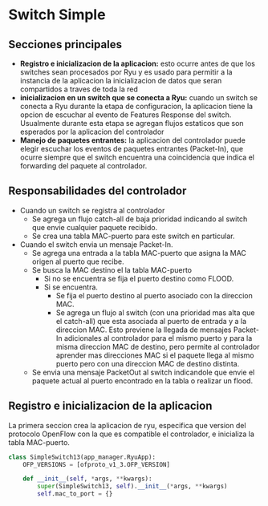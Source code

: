 # Switch Simple
## Secciones principales
 * __Registro e inicializacion de la aplicacion:__ esto ocurre antes de que los switches sean procesados por Ryu y es usado para permitir a la instancia de la aplicacion la inicializacion de datos que seran compartidos a traves de toda la red
 * __inicializacion en un switch que se conecta a Ryu:__ cuando un switch se conecta a Ryu durante la etapa de configuracion, la aplicacion tiene la opcion de escuchar al evento de Features Response del switch. Usualmente durante esta etapa se agregan flujos estaticos que son esperados por la aplicacion del controlador
 * __Manejo de paquetes entrantes:__ la aplicacion del controlador puede elegir escuchar los eventos de paquetes entrantes (Packet-In), que ocurre siempre que el switch encuentra una coincidencia que indica el forwarding del paquete al controlador.

## Responsabilidades del controlador
 * Cuando un switch se registra al controlador
   * Se agrega un flujo catch-all de baja prioridad indicando al switch que envie cualquier paquete recibido.
   * Se crea una tabla MAC-puerto para este switch en particular.
 * Cuando el switch envia un mensaje Packet-In.
   * Se agrega una entrada a la tabla MAC-puerto que asigna la MAC origen al puerto que recibe.
   * Se busca la MAC destino el la tabla MAC-puerto
     * Si no se encuentra se fija el puerto destino como FLOOD.
     * Si se encuentra.
       * Se fija el puerto destino al puerto asociado con la direccion MAC.
       * Se agrega un flujo al switch (con una prioridad mas alta que el catch-all) que esta asociada al puerto de entrada y a la direccion MAC. Esto previene la llegada de mensajes Packet-In adicionales al controlador para el mismo puerto y para la misma direccion MAC de destino, pero permite al controlador aprender mas direcciones MAC si el paquete llega al mismo puerto pero con una direccion MAC de destino distinta.
    * Se envia una mensaje PacketOut al switch indicandole que envie el paquete actual al puerto encontrado en la tabla o realizar un flood.

## Registro e inicializacion de la aplicacion
La primera seccion crea la aplicacion de ryu, especifica que version del protocolo OpenFlow con la que es compatible el controlador, e inicializa la tabla MAC-puerto.
``` python
class SimpleSwitch13(app_manager.RyuApp):
    OFP_VERSIONS = [ofproto_v1_3.OFP_VERSION]

    def __init__(self, *args, **kwargs):
        super(SimpleSwitch13, self).__init__(*args, **kwargs)
        self.mac_to_port = {}
```
